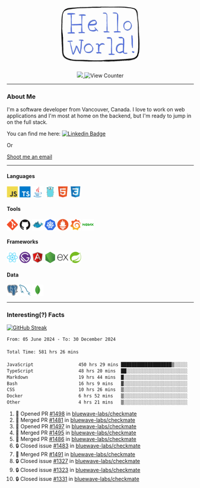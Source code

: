 <div align="center">
    <img src="./img/hello_world.webp" height="200px" width="">
    <div>
        <a href="https://www.linkedin.com/in/ajhollid">
            <img src="https://img.shields.io/badge/LinkedIn-blue"/>
        </a>
        <img src="https://komarev.com/ghpvc/?username=ajhollid&color=yellow" alt="View Counter">
    </div>
</div>

---

### About Me

I'm a software developer from Vancouver, Canada. I love to work on web applications and I'm most at home on the backend, but I'm ready to jump in on the full stack.

You can find me here: [![Linkedin Badge](https://img.shields.io/badge/-ajhollid-blue?style=flat&logo=Linkedin&logoColor=white)](https://www.linkedin.com/in/ajhollid)

Or

[Shoot me an email](mailto:ajhollid@gmail.com)

---

#### Languages

<div>
    <img src="./img/devicons/javascript-original.svg" width=30 height=30 alt="JavaScript">
    <img src="/img/devicons/typescript-original.svg" width=30 height=30 alt="TypeScript">
    <img src="./img/devicons/java-original.svg" width=30 height=30 alt="Java">
    <img src="./img/devicons/go-original.svg" width=30 height=30 alt="Golang">
    <img src="./img/devicons/html5-original.svg" width=30 height=30 alt="HTML 5">
    <img src="./img/devicons/css3-original.svg" width=30 height=30 alt="CSS 3">
</div>

#### Tools

<div>
    <img src="./img/devicons/git-original.svg" width=30 height=30 alt="Git">
    <img src="./img/devicons/github-original.svg" width=30 height=30 alt="Github">
    <img src="./img/devicons/docker-original.svg" width=30 
    height=30 alt="Docker">
    <img src="./img/devicons/kubernetes-original.svg" width=30 height=30 alt="K8">
    <img src="./img/devicons/prometheus-original.svg" width=30 height=30 alt="Prometheus">
    <img src="./img/devicons/grafana-original.svg" width=30 height=30 alt="Grafana">
    <img src="./img/devicons/nginx-original.svg" width=30 height=30 alt="Nginx">
</div>

#### Frameworks

<div>
    <img src="./img/devicons/react-original.svg" width=30 height=30 alt="React">
    <img src="./img/devicons/gatsby-original.svg" width=30 height=30 alt="Gatsby">
    <img src="./img/devicons/angularjs-original.svg" width=30 height=30 alt="AngularJS">
    <img src="./img/devicons/nodejs-original.svg" width=30 height=30 alt="NodeJS">
    <img src="./img/devicons/express-original.svg" width=30 height=30 alt="Express">
    <img src="./img/devicons/spring-original.svg" width=30 height=30 alt="Spring">
</div>

#### Data

<div>
    <img src="./img/devicons/postgresql-original.svg" width=30 height=30 alt="Postgresql">
    <img src="./img/devicons/mysql-original.svg" width=30 height=30 alt="Mysql">
    <img src="./img/devicons/mongodb-original.svg" width=30 height=30 alt="MongoDB">
</div>

---

### Interesting(?) Facts

[![GitHub Streak](http://github-readme-streak-stats.herokuapp.com?user=ajhollid)](https://git.io/streak-stats)

 <!--START_SECTION:waka-->

```txt
From: 05 June 2024 - To: 30 December 2024

Total Time: 581 hrs 26 mins

JavaScript                 450 hrs 29 mins ███████████████████▒░░░░░   76.90 %
TypeScript                 48 hrs 20 mins  ██░░░░░░░░░░░░░░░░░░░░░░░   08.25 %
Markdown                   19 hrs 44 mins  █░░░░░░░░░░░░░░░░░░░░░░░░   03.37 %
Bash                       16 hrs 9 mins   ▓░░░░░░░░░░░░░░░░░░░░░░░░   02.76 %
CSS                        10 hrs 26 mins  ▒░░░░░░░░░░░░░░░░░░░░░░░░   01.78 %
Docker                     6 hrs 52 mins   ▒░░░░░░░░░░░░░░░░░░░░░░░░   01.17 %
Other                      4 hrs 21 mins   ▒░░░░░░░░░░░░░░░░░░░░░░░░   00.74 %
```

<!--END_SECTION:waka-->


<!--START_SECTION:activity-->
1. 💪 Opened PR [#1498](https://github.com/bluewave-labs/checkmate/pull/1498) in [bluewave-labs/checkmate](https://github.com/bluewave-labs/checkmate)
2. 🎉 Merged PR [#1481](https://github.com/bluewave-labs/checkmate/pull/1481) in [bluewave-labs/checkmate](https://github.com/bluewave-labs/checkmate)
3. 💪 Opened PR [#1497](https://github.com/bluewave-labs/checkmate/pull/1497) in [bluewave-labs/checkmate](https://github.com/bluewave-labs/checkmate)
4. 🎉 Merged PR [#1495](https://github.com/bluewave-labs/checkmate/pull/1495) in [bluewave-labs/checkmate](https://github.com/bluewave-labs/checkmate)
5. 🎉 Merged PR [#1486](https://github.com/bluewave-labs/checkmate/pull/1486) in [bluewave-labs/checkmate](https://github.com/bluewave-labs/checkmate)
6. 🔒 Closed issue [#1483](https://github.com/bluewave-labs/checkmate/issues/1483) in [bluewave-labs/checkmate](https://github.com/bluewave-labs/checkmate)
7. 🎉 Merged PR [#1491](https://github.com/bluewave-labs/checkmate/pull/1491) in [bluewave-labs/checkmate](https://github.com/bluewave-labs/checkmate)
8. 🔒 Closed issue [#1327](https://github.com/bluewave-labs/checkmate/issues/1327) in [bluewave-labs/checkmate](https://github.com/bluewave-labs/checkmate)
9. 🔒 Closed issue [#1323](https://github.com/bluewave-labs/checkmate/issues/1323) in [bluewave-labs/checkmate](https://github.com/bluewave-labs/checkmate)
10. 🔒 Closed issue [#1331](https://github.com/bluewave-labs/checkmate/issues/1331) in [bluewave-labs/checkmate](https://github.com/bluewave-labs/checkmate)
<!--END_SECTION:activity-->
